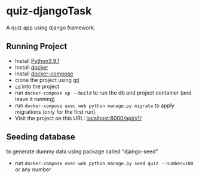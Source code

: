 # quiz-djangoTask
A quiz app using django framework.

## Running Project

- Install [Python3.9.1](https://www.python.org/downloads/)
- Install [docker](https://www.docker.com/products/docker-desktop)
- Install [docker-compose](https://docs.docker.com/compose/)
- clone the project using [git](https://git-scm.com/downloads)
- [`cd`](https://linuxize.com/post/linux-cd-command/) into the project
- run `docker-compose up --build` to run the db and project container (and leave it running)
- run `docker-compose exec web python manage.py migrate` to apply migrations (only for the first run).
- Visit the project on this URL: [localhost:8000/api/v1/](http://localhost:8000/api/v1/)

## Seeding database
to generate dummy data using package called "django-seed"
- run `docker-compose exec web python manage.py seed quiz --number=100` or any number 
